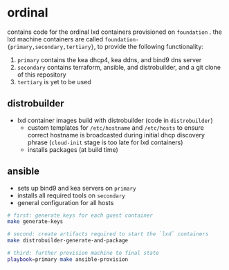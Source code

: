 # ordinal

contains code for the ordinal lxd containers provisioned on `foundation`
. the lxd machine containers are called `foundation-{primary,secondary,tertiary}`, to provide the following functionality:

1. `primary` contains the kea dhcp4, kea ddns, and bind9 dns server
2. `secondary` contains terraform, ansible, and distrobuilder, and a git clone of this repository
3. `tertiary` is yet to be used

## distrobuilder

- lxd container images build with distrobuilder (code in `distrobuilder`)
  - custom templates for `/etc/hostname` and `/etc/hosts` to ensure correct hostname is broadcasted during initial dhcp discovery phrase (`cloud-init` stage is too late for lxd containers)
  - installs packages (at build time)

## ansible

- sets up bind9 and kea servers on `primary`
- installs all required tools on `secondary`
- general configuration for all hosts

```sh
# first: generate keys for each guest container
make generate-keys

# second: create artifacts required to start the `lxd` containers
make distrobuilder-generate-and-package

# third: further provision machine to final state
playbook=primary make ansible-provision
```
